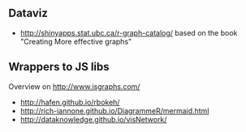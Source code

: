 ## Dataviz

* http://shinyapps.stat.ubc.ca/r-graph-catalog/ based on the book "Creating More effective graphs"

## Wrappers to JS libs

Overview on http://www.jsgraphs.com/

* http://hafen.github.io/rbokeh/
* http://rich-iannone.github.io/DiagrammeR/mermaid.html
* http://dataknowledge.github.io/visNetwork/
 

